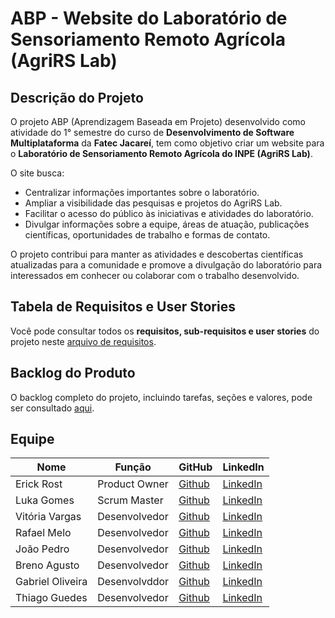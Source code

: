 # ABP - Website do Laboratório de Sensoriamento Remoto Agrícola (AgriRS Lab)

## Descrição do Projeto
O projeto ABP (Aprendizagem Baseada em Projeto) desenvolvido como atividade do 1° semestre do curso de **Desenvolvimento de Software Multiplataforma** da **Fatec Jacareí**, tem como objetivo criar um website para o **Laboratório de Sensoriamento Remoto Agrícola do INPE (AgriRS Lab)**.  

O site busca:

- Centralizar informações importantes sobre o laboratório.
- Ampliar a visibilidade das pesquisas e projetos do AgriRS Lab.
- Facilitar o acesso do público às iniciativas e atividades do laboratório.
- Divulgar informações sobre a equipe, áreas de atuação, publicações científicas, oportunidades de trabalho e formas de contato.

O projeto contribui para manter as atividades e descobertas científicas atualizadas para a comunidade e promove a divulgação do laboratório para interessados em conhecer ou colaborar com o trabalho desenvolvido.

## Tabela de Requisitos e User Stories

Você pode consultar todos os **requisitos, sub-requisitos e user stories** do projeto neste [arquivo de requisitos](./documentação/requisitos.md.md).


## Backlog do Produto

O backlog completo do projeto, incluindo tarefas, seções e valores, pode ser consultado [aqui](./documentação/backlog-produto.md).


## Equipe

| Nome | Função | GitHub | LinkedIn |
|------|--------|--------|----------|
| Erick Rost | Product Owner | [Github](https://github.com/erickrost) | [LinkedIn](https://www.linkedin.com/in/erick-rost/) |
| Luka Gomes | Scrum Master | [Github](https://github.com/LukaGomes) | [LinkedIn](https://www.linkedin.com/in/luka-gomes-de-souza-chaves-12b68718a/) |
| Vitória Vargas | Desenvolvedor | [Github](https://github.com/vitvargas) | [LinkedIn](http://www.linkedin.com/in/vit%C3%B3ria-barbara-vargas-9b920b351) |
| Rafael Melo | Desenvolvedor | [Github](https://github.com/RafaelPMR) | [LinkedIn](https://www.linkedin.com/in/rafael-prado-de-melo-raimundo-55a150144?utm_source=share&utm_campaign=share_via&utm_content=profile&utm_medium=ios_app) |
| João Pedro | Desenvolvedor | [Github](https://github.com/JoaoPedroLuvisariSeveriano) | [LinkedIn](https://www.linkedin.com/in/jo%C3%A3o-pedro-luvisari-severiano-bb1aa9303/) |
| Breno Agusto | Desenvolvedor | [Github](https://github.com/brenoasj) | [LinkedIn](https://www.linkedin.com/in/brenoaugusto1910?utm_source=share&utm_campaign=share_via&utm_content=profile&utm_medium=android_app) |
| Gabriel Oliveira | Desenvolvddor  | [Github](https://github.com/GabrielOlsa) | [LinkedIn]() |
| Thiago Guedes | Desenvolvedor | [Github](https://github.com/GabrielOlsa) | [LinkedIn]() |